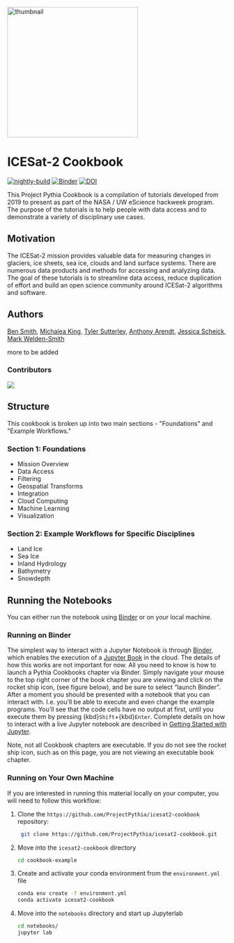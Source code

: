 <img src="https://www.nasa.gov/wp-content/uploads/2023/03/icesat2-logo_0.jpg" 
alt="thumbnail" width="300"/>

# ICESat-2 Cookbook

[![nightly-build](https://github.com/ICESAT-2HackWeek/icesat2-cookbook/actions/workflows/nightly-build.yaml/badge.svg)](https://github.com/ICESAT-2HackWeek/icesat2-cookbook/actions/workflows/nightly-build.yaml)
[![Binder](https://binder.projectpythia.org/badge_logo.svg)](https://binder.projectpythia.org/v2/gh/ICESAT-2HackWeek/icesat2-cookbook/main?labpath=notebooks)
[![DOI](https://zenodo.org/badge/DOI/10.5281/zenodo.10519966.svg)](https://doi.org/10.5281/zenodo.10519966)

This Project Pythia Cookbook is a compilation of tutorials developed from 2019 
to present as part of the NASA / UW eScience hackweek program. The purpose of
the tutorials is to help people with data access and to demonstrate a variety
of disciplinary use cases.

## Motivation

The ICESat-2 mission provides valuable data for measuring changes in glaciers, 
ice sheets, sea ice, clouds and land surface systems. There are numerous data
products and methods for accessing and analyzing data. The goal of these 
tutorials is to streamline data access, reduce duplication of effort and 
build an open science community around ICESat-2 algorithms and software.

## Authors

[Ben Smith](@smithb), 
[Michalea King](@michaleaking), 
[Tyler Sutterley](@tsutterley),
[Anthony Arendt](@aaarendt),
[Jessica Scheick](@JessicaS11),
[Mark Welden-Smith](@markweldensmith)

more to be added

### Contributors

<a href="https://github.com/ICESAT-2HackWeek/icesat2-cookbook/graphs/contributors">
  <img src="https://contrib.rocks/image?repo=ICESAT-2HackWeek/icesat2-cookbook" />
</a>

## Structure

This cookbook is broken up into two main sections - "Foundations" 
and "Example Workflows."

### Section 1: Foundations

* Mission Overview
* Data Access
* Filtering
* Geospatial Transforms
* Integration
* Cloud Computing
* Machine Learning
* Visualization

### Section 2: Example Workflows for Specific Disciplines

* Land Ice
* Sea Ice
* Inland Hydrology
* Bathymetry
* Snowdepth

## Running the Notebooks

You can either run the notebook using [Binder](https://binder.projectpythia.org/) or on your local machine.

### Running on Binder

The simplest way to interact with a Jupyter Notebook is through
[Binder](https://binder.projectpythia.org/), which enables the execution of a
[Jupyter Book](https://jupyterbook.org) in the cloud. The details of how this works are not
important for now. All you need to know is how to launch a Pythia
Cookbooks chapter via Binder. Simply navigate your mouse to
the top right corner of the book chapter you are viewing and click
on the rocket ship icon, (see figure below), and be sure to select
“launch Binder”. After a moment you should be presented with a
notebook that you can interact with. I.e. you’ll be able to execute
and even change the example programs. You’ll see that the code cells
have no output at first, until you execute them by pressing
{kbd}`Shift`\+{kbd}`Enter`. Complete details on how to interact with
a live Jupyter notebook are described in [Getting Started with
Jupyter](https://foundations.projectpythia.org/foundations/getting-started-jupyter.html).

Note, not all Cookbook chapters are executable. If you do not see
the rocket ship icon, such as on this page, you are not viewing an
executable book chapter.


### Running on Your Own Machine

If you are interested in running this material locally on your computer, 
you will need to follow this workflow:


1. Clone the `https://github.com/ProjectPythia/icesat2-cookbook` repository:

   ```bash
    git clone https://github.com/ProjectPythia/icesat2-cookbook.git
   ```

1. Move into the `icesat2-cookbook` directory
   ```bash
   cd cookbook-example
   ```
1. Create and activate your conda environment from the `environment.yml` file
   ```bash
   conda env create -f environment.yml
   conda activate icesat2-cookbook
   ```
1. Move into the `notebooks` directory and start up Jupyterlab
   ```bash
   cd notebooks/
   jupyter lab
   ```

